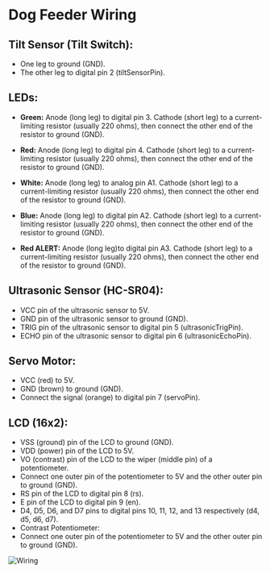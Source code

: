 # Dog Feeder Wiring

## Tilt Sensor (Tilt Switch):
- One leg to ground (GND).
- The other leg to digital pin 2 (tiltSensorPin).

## LEDs:
- **Green:**
Anode (long leg) to digital pin 3.
Cathode (short leg) to a current-limiting resistor (usually 220 ohms), then connect the other end of the resistor to ground (GND).

 - **Red:**
Anode (long leg) to digital pin 4.
Cathode (short leg) to a current-limiting resistor (usually 220 ohms), then connect the other end of the resistor to ground (GND).

 - **White:**
Anode (long leg) to analog pin A1.
Cathode (short leg) to a current-limiting resistor (usually 220 ohms), then connect the other end of the resistor to ground (GND).

 - **Blue:**
Anode (long leg) to digital pin A2.
Cathode (short leg) to a current-limiting resistor (usually 220 ohms), then connect the other end of the resistor to ground (GND).

 - **Red ALERT:**
Anode (long leg)to digital pin A3.
Cathode (short leg) to a current-limiting resistor (usually 220 ohms), then connect the other end of the resistor to ground (GND).

## Ultrasonic Sensor (HC-SR04):
- VCC pin of the ultrasonic sensor to 5V.
- GND pin of the ultrasonic sensor to ground (GND).
- TRIG pin of the ultrasonic sensor to digital pin 5 (ultrasonicTrigPin).
- ECHO pin of the ultrasonic sensor to digital pin 6 (ultrasonicEchoPin).

## Servo Motor:
 - VCC (red) to 5V.
 - GND (brown) to ground (GND).
 - Connect the signal (orange) to digital pin 7 (servoPin).

## LCD (16x2):
 - VSS (ground) pin of the LCD to ground (GND).
 - VDD (power) pin of the LCD to 5V.
 - VO (contrast) pin of the LCD to the wiper (middle pin) of a potentiometer.
 - Connect one outer pin of the potentiometer to 5V and the other outer pin to ground (GND).
 - RS pin of the LCD to digital pin 8 (rs).
 - E pin of the LCD to digital pin 9 (en).
 - D4, D5, D6, and D7 pins to digital pins 10, 11, 12, and 13 respectively (d4, d5, d6, d7).
 - Contrast Potentiometer:
 - Connect one outer pin of the potentiometer to 5V and the other outer pin to ground (GND).


![Wiring](https://github.com/ivanprea/dogFeeder/assets/78477048/0286765a-400e-4b2f-8d17-e63246a9794c)
